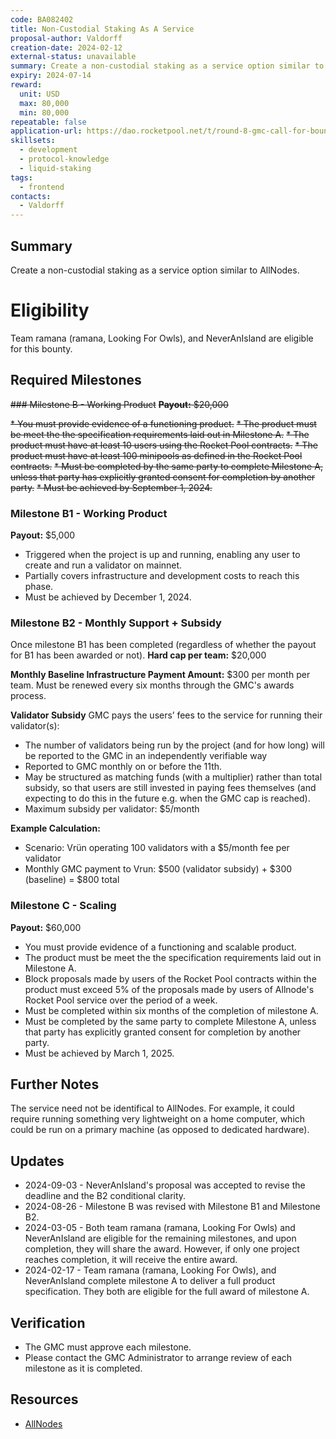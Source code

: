 ```yaml
---
code: BA082402
title: Non-Custodial Staking As A Service
proposal-author: Valdorff
creation-date: 2024-02-12
external-status: unavailable
summary: Create a non-custodial staking as a service option similar to AllNodes.
expiry: 2024-07-14
reward: 
  unit: USD
  max: 80,000
  min: 80,000
repeatable: false
application-url: https://dao.rocketpool.net/t/round-8-gmc-call-for-bounty-applications-deadline-is-january-14/2558/6
skillsets:
  - development
  - protocol-knowledge
  - liquid-staking
tags: 
  - frontend
contacts:
  - Valdorff
---
```


## Summary
Create a non-custodial staking as a service option similar to AllNodes. 

# Eligibility
Team ramana (ramana, Looking For Owls), and NeverAnIsland are eligible for this bounty.

## Required Milestones

~~### Milestone B - Working Product~~
~~**Payout:** $20,000~~ 

~~* You must provide evidence of a functioning product.~~
~~* The product must be meet the the specification requirements laid out in Milestone A.~~
~~* The product must have at least 10 users using the Rocket Pool contracts.~~
~~* The product must have at least 100 minipools as defined in the Rocket Pool contracts.~~
~~* Must be completed by the same party to complete Milestone A, unless that party has explicitly granted consent for completion by another party.~~
~~* Must be achieved by September 1, 2024.~~

### Milestone B1 - Working Product
**Payout:** $5,000
* Triggered when the project is up and running, enabling any user to create and run a validator on mainnet.
* Partially covers infrastructure and development costs to reach this phase.
* Must be achieved by December 1, 2024.

### Milestone B2 - Monthly Support + Subsidy
Once milestone B1 has been completed (regardless of whether the payout for B1 has been awarded or not).
**Hard cap per team:** $20,000

**Monthly Baseline Infrastructure Payment
Amount:** $300 per month per team. Must be renewed every six months through the GMC's awards process.

**Validator Subsidy**
GMC pays the users’ fees to the service for running their validator(s):
- The number of validators being run by the project (and for how long) will be reported to the GMC in an independently verifiable way
- Reported to GMC monthly on or before the 11th.
- May be structured as matching funds (with a multiplier) rather than total subsidy, so that users are still invested in paying fees themselves (and expecting to do this in the future e.g. when the GMC cap is reached).
- Maximum subsidy per validator: $5/month

**Example Calculation:**
- Scenario: Vrün operating 100 validators with a $5/month fee per validator
- Monthly GMC payment to Vrun: $500 (validator subsidy) + $300 (baseline) = $800 total


### Milestone C - Scaling
**Payout:** $60,000  

* You must provide evidence of a functioning and scalable product.
* The product must be meet the the specification requirements laid out in Milestone A.
* Block proposals made by users of the Rocket Pool contracts within the product must exceed 5% of the proposals made by users of Allnode's Rocket Pool service over the period of a week. 
* Must be completed within six months of the completion of milestone A.
* Must be completed by the same party to complete Milestone A, unless that party has explicitly granted consent for completion by another party.
* Must be achieved by March 1, 2025.

## Further Notes

The service need not be identifical to AllNodes. For example, it could require running something very lightweight on a home computer, which could be run on a primary machine (as opposed to dedicated hardware).

## Updates

* 2024-09-03 - NeverAnIsland's proposal was accepted to revise the deadline and the B2 conditional clarity.
* 2024-08-26 - Milestone B was revised with Milestone B1 and Milestone B2.
* 2024-03-05 - Both team ramana (ramana, Looking For Owls) and NeverAnIsland are eligible for the remaining milestones, and upon completion, they will share the award. However, if only one project reaches completion, it will receive the entire award.
* 2024-02-17 - Team ramana (ramana, Looking For Owls), and NeverAnIsland complete milestone A to deliver a full product specification. They both are eligible for the full award of milestone A.

## Verification
* The GMC must approve each milestone.
* Please contact the GMC Administrator to arrange review of each milestone as it is completed.

## Resources
* [AllNodes](https://www.allnodes.com/)
